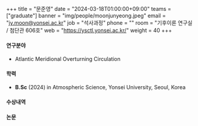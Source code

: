 +++
title = "문준영"
date = "2024-03-18T01:00:00+09:00"
teams = ["graduate"]
banner = "img/people/moonjunyeong.jpeg"
email = "jy.moon@yonsei.ac.kr"
job = "석사과정"
phone = ""
room = "기후이론 연구실 / 첨단관 606호"
web = "https://ysctl.yonsei.ac.kr/"
weight = 40
+++

#### 연구분야
 + Atlantic Meridional Overturning Circulation

#### 학력
 + **B.Sc** (2024) in Atmospheric Science, Yonsei University, Seoul, Korea

#### 수상내역

#### 논문
